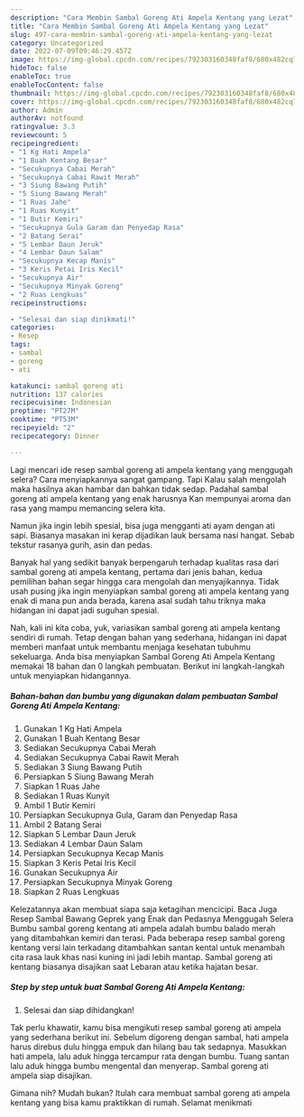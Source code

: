 ```yaml
---
description: "Cara Membin Sambal Goreng Ati Ampela Kentang yang Lezat"
title: "Cara Membin Sambal Goreng Ati Ampela Kentang yang Lezat"
slug: 497-cara-membin-sambal-goreng-ati-ampela-kentang-yang-lezat
category: Uncategorized
date: 2022-07-09T09:46:29.457Z
image: https://img-global.cpcdn.com/recipes/792303160348faf8/680x482cq70/sambal-goreng-ati-ampela-kentang-foto-resep-utama.jpg
hideToc: false
enableToc: true
enableTocContent: false
thumbnail: https://img-global.cpcdn.com/recipes/792303160348faf8/680x482cq70/sambal-goreng-ati-ampela-kentang-foto-resep-utama.jpg
cover: https://img-global.cpcdn.com/recipes/792303160348faf8/680x482cq70/sambal-goreng-ati-ampela-kentang-foto-resep-utama.jpg
author: Admin
authorAv: notfound
ratingvalue: 3.3
reviewcount: 5
recipeingredient:
- "1 Kg Hati Ampela"
- "1 Buah Kentang Besar"
- "Secukupnya Cabai Merah"
- "Secukupnya Cabai Rawit Merah"
- "3 Siung Bawang Putih"
- "5 Siung Bawang Merah"
- "1 Ruas Jahe"
- "1 Ruas Kunyit"
- "1 Butir Kemiri"
- "Secukupnya Gula Garam dan Penyedap Rasa"
- "2 Batang Serai"
- "5 Lembar Daun Jeruk"
- "4 Lembar Daun Salam"
- "Secukupnya Kecap Manis"
- "3 Keris Petai Iris Kecil"
- "Secukupnya Air"
- "Secukupnya Minyak Goreng"
- "2 Ruas Lengkuas"
recipeinstructions:

- "Selesai dan siap dinikmati!"
categories:
- Resep
tags:
- sambal
- goreng
- ati

katakunci: sambal goreng ati 
nutrition: 137 calories
recipecuisine: Indonesian
preptime: "PT27M"
cooktime: "PT53M"
recipeyield: "2"
recipecategory: Dinner

---
```



Lagi mencari ide resep sambal goreng ati ampela kentang yang menggugah selera? Cara menyiapkannya sangat gampang. Tapi Kalau salah mengolah maka hasilnya akan hambar dan bahkan tidak sedap. Padahal sambal goreng ati ampela kentang yang enak harusnya Kan mempunyai aroma dan rasa yang mampu memancing selera kita.


Namun jika ingin lebih spesial, bisa juga mengganti ati ayam dengan ati sapi. Biasanya masakan ini kerap dijadikan lauk bersama nasi hangat. Sebab tekstur rasanya gurih, asin dan pedas.

Banyak hal yang sedikit banyak berpengaruh terhadap kualitas rasa dari sambal goreng ati ampela kentang, pertama dari jenis bahan, kedua pemilihan bahan segar hingga cara mengolah dan menyajikannya. Tidak usah pusing jika ingin menyiapkan sambal goreng ati ampela kentang yang enak di mana pun anda berada, karena asal sudah tahu triknya maka hidangan ini dapat jadi suguhan spesial.


Nah, kali ini kita coba, yuk, variasikan sambal goreng ati ampela kentang sendiri di rumah. Tetap dengan bahan yang sederhana, hidangan ini dapat memberi manfaat untuk membantu menjaga kesehatan tubuhmu sekeluarga. Anda bisa menyiapkan Sambal Goreng Ati Ampela Kentang memakai 18 bahan dan 0 langkah pembuatan. Berikut ini langkah-langkah untuk menyiapkan hidangannya.

<!--inarticleads1-->

##### Bahan-bahan dan bumbu yang digunakan dalam pembuatan Sambal Goreng Ati Ampela Kentang:

1. Gunakan 1 Kg Hati Ampela
1. Gunakan 1 Buah Kentang Besar
1. Sediakan Secukupnya Cabai Merah
1. Sediakan Secukupnya Cabai Rawit Merah
1. Sediakan 3 Siung Bawang Putih
1. Persiapkan 5 Siung Bawang Merah
1. Siapkan 1 Ruas Jahe
1. Sediakan 1 Ruas Kunyit
1. Ambil 1 Butir Kemiri
1. Persiapkan Secukupnya Gula, Garam dan Penyedap Rasa
1. Ambil 2 Batang Serai
1. Siapkan 5 Lembar Daun Jeruk
1. Sediakan 4 Lembar Daun Salam
1. Persiapkan Secukupnya Kecap Manis
1. Siapkan 3 Keris Petai Iris Kecil
1. Gunakan Secukupnya Air
1. Persiapkan Secukupnya Minyak Goreng
1. Siapkan 2 Ruas Lengkuas


Kelezatannya akan membuat siapa saja ketagihan mencicipi. Baca Juga Resep Sambal Bawang Geprek yang Enak dan Pedasnya Menggugah Selera Bumbu sambal goreng kentang ati ampela adalah bumbu balado merah yang ditambahkan kemiri dan terasi. Pada beberapa resep sambal goreng kentang versi lain terkadang ditambahkan santan kental untuk menambah cita rasa lauk khas nasi kuning ini jadi lebih mantap. Sambal goreng ati kentang biasanya disajikan saat Lebaran atau ketika hajatan besar. 

<!--inarticleads2-->

##### Step by step untuk buat Sambal Goreng Ati Ampela Kentang:


1. Selesai dan siap dihidangkan!

Tak perlu khawatir, kamu bisa mengikuti resep sambal goreng ati ampela yang sederhana berikut ini. Sebelum digoreng dengan sambal, hati ampela harus direbus dulu hingga empuk dan hilang bau tak sedapnya. Masukkan hati ampela, lalu aduk hingga tercampur rata dengan bumbu. Tuang santan lalu aduk hingga bumbu mengental dan menyerap. Sambal goreng ati ampela siap disajikan. 

Gimana nih? Mudah bukan? Itulah cara membuat sambal goreng ati ampela kentang yang bisa kamu praktikkan di rumah. Selamat menikmati
